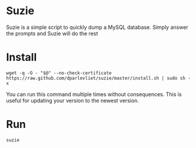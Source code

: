 Suzie
=====
Suzie is a simple script to quickly dump a MySQL database. Simply answer the prompts
and Suzie will do the rest

Install
=======
```
wget -q -O - "$@" --no-check-certificate https://raw.github.com/dparlevliet/suzie/master/install.sh | sudo sh -x
```
You can run this command multiple times without consequences. This is useful for
updating your version to the newest version.

Run
===
```
suzie
```